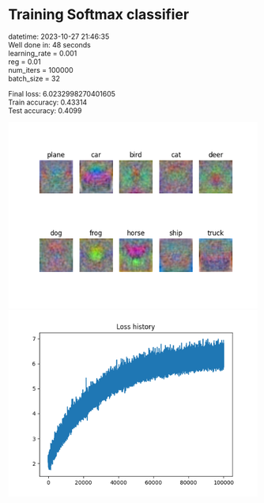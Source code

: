 # Training Softmax classifier  
datetime: 2023-10-27 21:46:35  
Well done in: 48 seconds  
learning_rate = 0.001  
reg = 0.01  
num_iters = 100000  
batch_size = 32  

Final loss: 6.0232998270401605   
Train accuracy: 0.43314   
Test accuracy: 0.4099  
    
<img src="weights.png">  
<br>
<img src="loss.png">
